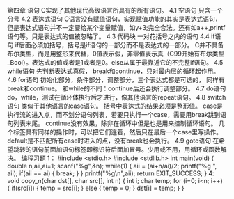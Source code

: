 第四章 语句
C实现了其他现代高级语言所具有的所有语句。
4.1 空语句
  只含一个分号
4.2 表达式语句
  C语言没有赋值语句，实现赋值功能的其实是表达式语句，但是表达式语句并不一定要给某个变量赋值，如y+3;完全合法。还有如a++,printf语句等。只是表达式的值被忽略了。
4.3 代码块
  一对花括号之内的语句
4.4 if语句
  if后面必须加括号，括号是if语句的一部分而不是表达式的一部分。
  C并不具备布尔类型，而是用整形来代替，0值表示假，非零值表示真（C99开始有布尔类型_Bool）。表达式的值或者是1或者是0。else从属于最靠近它的不完整if语句。
4.5 while语句
  先判断表达式真假，
  break和continue，只对最内层的循环起作用。
4.6 for语句
  初始化部分，条件部分，调整部分，三个表达式都是可选的，
  同样有break和continue。
  和while的不同：continue后还会执行调整部分。
4.7 do语句
  do，while，测试在循环体执行后才进行，像其他语言的repeat语句。
4.8 switch语句
  类似于其他语言的case语句。
  括号中表达式的结果必须是整形值。
  case是执行流的进入点，而不划分语句列表，若要只执行一个case，需要用break跳到语句列表末尾。
  continue没有效果，除非在循环中但是也是用来控制循环语句。
  几个标签具有同样的操作时，可以把它们连着，然后只在最后一个case里写操作。
  default是不匹配所有case时进入的点，没有break也会执行。
4.9 goto语句
  在希望跳转的语句前面加语句标签即标识符后面加冒号。少用或不用，用循环或函数解决。
编程习题
1：
#include <stdio.h>
#include <stdlib.h>
int main(void)
{
  double n,aii,ai=1;
  scanf("%g",&n);
  while(1)
  {
    aii = (ai+n/ai)/2;
    printf("%g ", aii);
    if(aii == ai)
    {
      break;
    }
  }
  printf("%g\n",aii);
  return EXIT_SUCCESS;
}
4:
void copy_n(char dst[], char src[], int n)
{
  int i;
  char temp;
  for (i=0; i<n; i++)
  {
    if(src[i])
    {
      temp = src[i];
    }
    else
    {
      temp = 0;
    }
    dst[i] = temp;
  }
}
